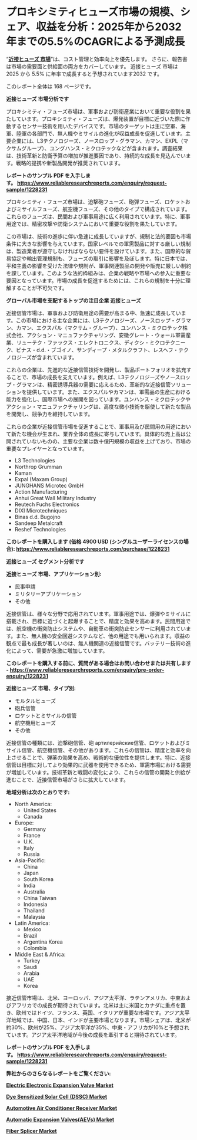 <p><h1>プロキシミティヒューズ市場の規模、シェア、収益を分析：2025年から2032年までの5.5%のCAGRによる予測成長</h1></p><p>&ldquo;<strong><a href="https://www.reliableresearchreports.com/proximity-fuzes-r1228231?utm_campaign=107&utm_medium=9&utm_source=Github&utm_content=ia&utm_term=12012025&utm_id=proximity-fuzes">近接ヒューズ 市場</a></strong>&rdquo;は、コスト管理と効率向上を優先します。 さらに、報告書は市場の需要面と供給面の両方をカバーしています。 近接ヒューズ 市場は 2025 から 5.5% に年率で成長すると予想されています2032 です。</p>
<p>このレポート全体は 168 ページです。</p>
<p><strong>近接ヒューズ 市場分析です</strong></p>
<p><p>プロキシミティ・フューズ市場は、軍事および防衛産業において重要な役割を果たしています。プロキシミティ・フューズは、爆発装置が目標に近づいた際に作動するセンサー技術を用いたデバイスです。市場のターゲットは主に空軍、海軍、陸軍の各部門で、無人機やミサイルの進化が収益成長を促進しています。主要企業には、L3テクノロジーズ、ノースロップ・グラマン、カマン、EXPL（マクサムグループ）、ユングハンス・ミクロテックなどが含まれます。調査結果は、技術革新と防衛予算の増加が推進要因であり、持続的な成長を見込んでいます。戦略的提携や新製品開発が推奨されています。</p></p>
<p><strong>レポートのサンプル PDF を入手します。&nbsp;<a href="https://www.reliableresearchreports.com/enquiry/request-sample/1228231?utm_campaign=107&utm_medium=9&utm_source=Github&utm_content=ia&utm_term=12012025&utm_id=proximity-fuzes">https://www.reliableresearchreports.com/enquiry/request-sample/1228231</a></strong></p>
<p><p>プロキシミティ・フューズ市場は、迫撃砲フューズ、砲弾フューズ、ロケットおよびミサイルフューズ、航空機フューズ、その他のタイプで構成されています。これらのフューズは、民間および軍事用途に広く利用されています。特に、軍事用途では、精密攻撃や防衛システムにおいて重要な役割を果たしています。</p><p>この市場は、技術の進歩に伴い急速に成長していますが、規制と法的要因も市場条件に大きな影響を与えています。国家レベルでの軍需製品に対する厳しい規制は、製造業者が遵守しなければならない要件を設けています。また、国際的な貿易協定や輸出管理規制も、フューズの取引に影響を及ぼします。特に日本では、平和主義の影響を受けた法律や規制が、軍事関連製品の開発や販売に厳しい制約を課しています。このような法的枠組みは、企業の戦略や市場への参入に重要な要因となっています。市場の成長を促進するためには、これらの規制を十分に理解することが不可欠です。</p></p>
<p><strong>グローバル市場を支配するトップの注目企業 近接ヒューズ</strong></p>
<p><p>近接信管市場は、軍事および防衛用途の需要が高まる中、急速に成長しています。この市場における主な企業には、L3テクノロジーズ、ノースロップ・グラマン、カマン、エクスパル（マクサム・グループ）、ユンハンス・ミクロテック株式会社、アクション・マニュファクチャリング、安徽グレート・ウォール軍需産業、リューテク・ファックス・エレクトロニクス、ディクシ・ミクロテクニーク、ビナス・d.d.・ブゴイノ、サンディープ・メタルクラフト、レスヘフ・テクノロジーズが含まれています。</p><p>これらの企業は、先進的な近接信管技術を開発し、製品ポートフォリオを拡充することで、市場の成長を支えています。例えば、L3テクノロジーズやノースロップ・グラマンは、精密誘導兵器の需要に応えるため、革新的な近接信管ソリューションを提供しています。また、エクスパルやカマンは、軍需品の生産における能力を強化し、国際市場への展開を図っています。ユンハンス・ミクロテックやアクション・マニュファクチャリングは、高度な微小技術を駆使して新たな製品を開発し、競争力を維持しています。</p><p>これらの企業が近接信管市場を促進することで、軍事用及び民間用の用途において新たな機会が生まれ、業界全体の成長に寄与しています。具体的な売上高は公開されていないものの、主要な企業は数十億円規模の収益を上げており、市場の重要なプレイヤーとなっています。</p></p>
<p><ul><li>L3 Technologies</li><li>Northrop Grumman</li><li>Kaman</li><li>Expal (Maxam Group)</li><li>JUNGHANS Microtec GmbH</li><li>Action Manufacturing</li><li>Anhui Great Wall Military Industry</li><li>Reutech Fuchs Electronics</li><li>DIXI Microtechniques</li><li>Binas d.d. Bugojno</li><li>Sandeep Metalcraft</li><li>Reshef Technologies</li></ul></p>
<p><strong>このレポートを購入します (価格 4900 USD (シングルユーザーライセンスの場合):&nbsp;<a href="https://www.reliableresearchreports.com/purchase/1228231?utm_campaign=107&utm_medium=9&utm_source=Github&utm_content=ia&utm_term=12012025&utm_id=proximity-fuzes">https://www.reliableresearchreports.com/purchase/1228231</a></strong></p>
<p><strong>近接ヒューズ セグメント分析です</strong></p>
<p><strong>近接ヒューズ 市場、アプリケーション別:</strong></p>
<p><ul><li>民事申請</li><li>ミリタリーアプリケーション</li><li>その他</li></ul></p>
<p><p>近接信管は、様々な分野で応用されています。軍事用途では、爆弾やミサイルに搭載され、目標に近づくと起爆することで、精度と効果を高めます。民間用途では、航空機の衝突防止システムや、自動車の衝突防止センサーに利用されています。また、無人機の安全回避システムなど、他の用途でも用いられます。収益の観点で最も成長が著しいのは、無人機関連の近接信管です。バッテリー技術の進化によって、需要が急激に増加しています。</p></p>
<p><strong>このレポートを購入する前に、質問がある場合はお問い合わせまたは共有します - <a href="https://www.reliableresearchreports.com/enquiry/pre-order-enquiry/1228231?utm_campaign=107&utm_medium=9&utm_source=Github&utm_content=ia&utm_term=12012025&utm_id=proximity-fuzes">https://www.reliableresearchreports.com/enquiry/pre-order-enquiry/1228231</a></strong></p>
<p><strong>近接ヒューズ 市場、タイプ別:</strong></p>
<p><ul><li>モルタルヒューズ</li><li>砲兵信管</li><li>ロケットとミサイルの信管</li><li>航空機用ヒューズ</li><li>その他</li></ul></p>
<p><p>近接信管の種類には、迫撃砲信管、砲 артилерийские信管、ロケットおよびミサイル信管、航空機信管、その他があります。これらの信管は、精度と効率を向上させることで、弾薬の効果を高め、戦術的な優位性を提供します。特に、近接信管は目標に対してより効果的に武器を使用できるため、軍需市場における需要が増加しています。技術革新と戦闘の変化により、これらの信管の開発と供給が進むことで、近接信管市場がさらに拡大しています。</p></p>
<p><strong>地域分析は次のとおりです:</strong></p>
<p><ul>
    <li>
        North America:
        <ul>
            <li>United States</li>
            <li>Canada</li>
        </ul>
    </li>
    <li>
        Europe:
        <ul>
            <li>Germany</li>
            <li>France</li>
            <li>U.K.</li>
            <li>Italy</li>
            <li>Russia</li>
        </ul>
    </li>
    <li>
        Asia-Pacific:
        <ul>
            <li>China</li>
            <li>Japan</li>
            <li>South Korea</li>
            <li>India</li>
            <li>Australia</li>
            <li>China Taiwan</li>
            <li>Indonesia</li>
            <li>Thailand</li>
            <li>Malaysia</li>
        </ul>
    </li>
    <li>
        Latin America:
        <ul>
            <li>Mexico</li>
            <li>Brazil</li>
            <li>Argentina Korea</li>
            <li>Colombia</li>
        </ul>
    </li>
    <li>
        Middle East & Africa:
        <ul>
            <li>Turkey</li>
            <li>Saudi</li>
            <li>Arabia</li>
            <li>UAE</li>
            <li>Korea</li>
        </ul>
    </li>
    </ul></p>
<p><p>接近信管市場は、北米、ヨーロッパ、アジア太平洋、ラテンアメリカ、中東およびアフリカでの成長が期待されています。北米は主に米国とカナダに重点を置き、欧州ではドイツ、フランス、英国、イタリアが重要な市場です。アジア太平洋地域では、中国、日本、インドが主要市場となります。市場シェアは、北米が約30%、欧州が25%、アジア太平洋が35%、中東・アフリカが10%と予想されています。アジア太平洋地域が今後の成長を牽引すると期待されています。</p></p>
<p><strong>レポートのサンプル PDF を入手します。&nbsp;<a href="https://www.reliableresearchreports.com/enquiry/request-sample/1228231?utm_campaign=107&utm_medium=9&utm_source=Github&utm_content=ia&utm_term=12012025&utm_id=proximity-fuzes">https://www.reliableresearchreports.com/enquiry/request-sample/1228231</a></strong></p>
<p><strong></strong></p>
<p><strong></strong></p>
<p><strong></strong></p>
<p><strong></strong></p>
<p><strong>弊社からのさらなるレポートをご覧ください:</strong></p>
<p><strong><p><a href="https://github.com/arionmp/Market-Research-Report-List-5/blob/main/electric-electronic-expansion-valve-market.md?utm_campaign=107&utm_medium=9&utm_source=Github&utm_content=ia&utm_term=12012025&utm_id=proximity-fuzes">Electric Electronic Expansion Valve Market</a></p><p><a href="https://github.com/risingtrista99259/Market-Research-Report-List-1/blob/main/dye-sensitized-solar-cell-dssc-market.md?utm_campaign=107&utm_medium=9&utm_source=Github&utm_content=ia&utm_term=12012025&utm_id=proximity-fuzes">Dye Sensitized Solar Cell (DSSC) Market</a></p><p><a href="https://github.com/dmitriyvo6rog/Market-Research-Report-List-1/blob/main/automotive-air-conditioner-receiver-market.md?utm_campaign=107&utm_medium=9&utm_source=Github&utm_content=ia&utm_term=12012025&utm_id=proximity-fuzes">Automotive Air Conditioner Receiver Market</a></p><p><a href="https://github.com/petbigbeepjn/Market-Research-Report-List-1/blob/main/automatic-expansion-valvesaevs-market.md?utm_campaign=107&utm_medium=9&utm_source=Github&utm_content=ia&utm_term=12012025&utm_id=proximity-fuzes">Automatic Expansion Valves(AEVs) Market</a></p><p><a href="https://github.com/birnbaumbulah0/Market-Research-Report-List-1/blob/main/fiber-splicer-market.md?utm_campaign=107&utm_medium=9&utm_source=Github&utm_content=ia&utm_term=12012025&utm_id=proximity-fuzes">Fiber Splicer Market</a></p></strong></p>